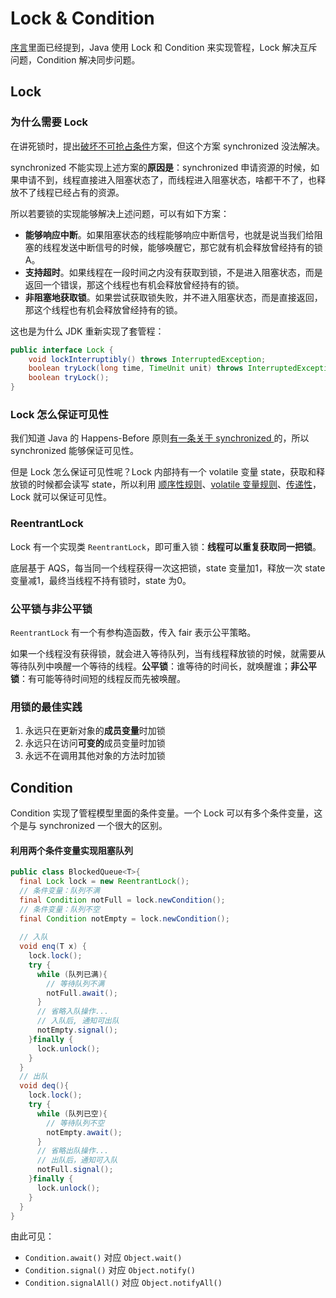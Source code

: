 # Lock & Condition

[序言](preface.md#java-yu-guan-cheng)里面已经提到，Java 使用 Lock 和 Condition 来实现管程，Lock 解决互斥问题，Condition 解决同步问题。

## Lock

### 为什么需要 Lock

在讲死锁时，提出[破坏不可抢占条件](deadlock.md#po-huai-bu-ke-qiang-zhan)方案，但这个方案 synchronized 没法解决。

synchronized 不能实现上述方案的**原因是**：synchronized 申请资源的时候，如果申请不到，线程直接进入阻塞状态了，而线程进入阻塞状态，啥都干不了，也释放不了线程已经占有的资源。

所以若要锁的实现能够解决上述问题，可以有如下方案：

* **能够响应中断**。如果阻塞状态的线程能够响应中断信号，也就是说当我们给阻塞的线程发送中断信号的时候，能够唤醒它，那它就有机会释放曾经持有的锁 A。
* **支持超时**。如果线程在一段时间之内没有获取到锁，不是进入阻塞状态，而是返回一个错误，那这个线程也有机会释放曾经持有的锁。
* **非阻塞地获取锁**。如果尝试获取锁失败，并不进入阻塞状态，而是直接返回，那这个线程也有机会释放曾经持有的锁。

这也是为什么 JDK 重新实现了套管程：

```java
public interface Lock {
    void lockInterruptibly() throws InterruptedException;
    boolean tryLock(long time, TimeUnit unit) throws InterruptedException;
    boolean tryLock();
}
```

### Lock 怎么保证可见性

我们知道 Java 的 Happens-Before 原则[有一条关于 synchronized ](jmm.md#jian-shi-qi-suo-gui-ze)的，所以 synchronized 能够保证可见性。

但是 Lock 怎么保证可见性呢？Lock 内部持有一个 volatile 变量 state，获取和释放锁的时候都会读写 state，所以利用 [顺序性规则](jmm.md#cheng-xu-shun-xu-xing-gui-ze)、[volatile 变量规则](jmm.md#volatile-bian-liang-gui-ze)、[传递性](jmm.md#chuan-di-xing)，Lock 就可以保证可见性。

### ReentrantLock

Lock 有一个实现类 `ReentrantLock`，即可重入锁：**线程可以重复获取同一把锁**。

底层基于 AQS，每当同一个线程获得一次这把锁，state 变量加1，释放一次 state 变量减1，最终当线程不持有锁时，state 为0。

### 公平锁与非公平锁

`ReentrantLock` 有一个有参构造函数，传入 fair 表示公平策略。

如果一个线程没有获得锁，就会进入等待队列，当有线程释放锁的时候，就需要从等待队列中唤醒一个等待的线程。**公平锁**：谁等待的时间长，就唤醒谁；**非公平锁**：有可能等待时间短的线程反而先被唤醒。

### 用锁的最佳实践

1. 永远只在更新对象的**成员变量**时加锁
2. 永远只在访问**可变的**成员变量时加锁
3. 永远不在调用其他对象的方法时加锁

## Condition

Condition 实现了管程模型里面的条件变量。一个 Lock 可以有多个条件变量，这个是与 synchronized 一个很大的区别。

#### 利用两个条件变量实现阻塞队列

```java
public class BlockedQueue<T>{
  final Lock lock = new ReentrantLock();
  // 条件变量：队列不满  
  final Condition notFull = lock.newCondition();
  // 条件变量：队列不空  
  final Condition notEmpty = lock.newCondition();
 
  // 入队
  void enq(T x) {
    lock.lock();
    try {
      while (队列已满){
        // 等待队列不满
        notFull.await();
      }  
      // 省略入队操作...
      // 入队后, 通知可出队
      notEmpty.signal();
    }finally {
      lock.unlock();
    }
  }
  // 出队
  void deq(){
    lock.lock();
    try {
      while (队列已空){
        // 等待队列不空
        notEmpty.await();
      }  
      // 省略出队操作...
      // 出队后，通知可入队
      notFull.signal();
    }finally {
      lock.unlock();
    }  
  }
}
```

由此可见：

* `Condition.await()` 对应 `Object.wait()`
* `Condition.signal()` 对应 `Object.notify()`
* `Condition.signalAll()` 对应 `Object.notifyAll()`

